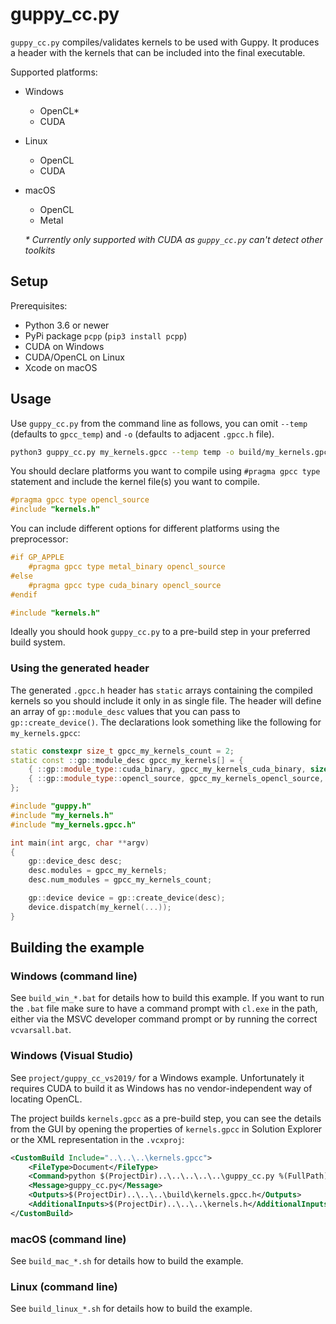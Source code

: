 # guppy_cc.py

`guppy_cc.py` compiles/validates kernels to be used with Guppy. It produces a
header with the kernels that can be included into the final executable.

Supported platforms:

- Windows
  - OpenCL\*
  - CUDA
- Linux
  - OpenCL
  - CUDA
- macOS
  - OpenCL
  - Metal

  *\* Currently only supported with CUDA as `guppy_cc.py` can't detect other toolkits*

## Setup

Prerequisites:

- Python 3.6 or newer
- PyPi package `pcpp` (`pip3 install pcpp`)
- CUDA on Windows
- CUDA/OpenCL on Linux
- Xcode on macOS

## Usage

Use `guppy_cc.py` from the command line as follows, you can omit `--temp`
(defaults to `gpcc_temp`) and `-o` (defaults to adjacent `.gpcc.h` file).

```bash
python3 guppy_cc.py my_kernels.gpcc --temp temp -o build/my_kernels.gpcc.h
```

You should declare platforms you want to compile using  `#pragma gpcc type`
statement and include the kernel file(s) you want to compile.

```c
#pragma gpcc type opencl_source
#include "kernels.h"
```

You can include different options for different platforms using the preprocessor:

```c
#if GP_APPLE
    #pragma gpcc type metal_binary opencl_source
#else
    #pragma gpcc type cuda_binary opencl_source
#endif

#include "kernels.h"
```

Ideally you should hook `guppy_cc.py` to a pre-build step in your preferred
build system.

### Using the generated header

The generated `.gpcc.h` header has `static` arrays containing the compiled kernels
so you should include it only in as single file. The header will define an array
of `gp::module_desc` values that you can pass to `gp::create_device()`. The
declarations look something like the following for `my_kernels.gpcc`:

```cpp
static constexpr size_t gpcc_my_kernels_count = 2;
static const ::gp::module_desc gpcc_my_kernels[] = {
	{ ::gp::module_type::cuda_binary, gpcc_my_kernels_cuda_binary, sizeof(gpcc_my_kernels_cuda_binary) - 1, "my_kernels.gpcc" },
	{ ::gp::module_type::opencl_source, gpcc_my_kernels_opencl_source, sizeof(gpcc_my_kernels_opencl_source) - 1, "my_kernels.gpcc" },
};
```

```cpp
#include "guppy.h"
#include "my_kernels.h"
#include "my_kernels.gpcc.h"

int main(int argc, char **argv)
{
    gp::device_desc desc;
    desc.modules = gpcc_my_kernels;
    desc.num_modules = gpcc_my_kernels_count;

    gp::device device = gp::create_device(desc);
    device.dispatch(my_kernel(...));
}
```

## Building the example

### Windows (command line)

See `build_win_*.bat` for details how to build this example. If you want to run
the `.bat` file make sure to have a command prompt with `cl.exe` in the path,
either via the MSVC developer command prompt or by running the correct `vcvarsall.bat`.

### Windows (Visual Studio)

See `project/guppy_cc_vs2019/` for a Windows example. Unfortunately it requires
CUDA to build it as Windows has no vendor-independent way of locating OpenCL.

The project builds `kernels.gpcc` as a pre-build step, you can see the details
from the GUI by opening the properties of `kernels.gpcc` in Solution Explorer
or the XML representation in the `.vcxproj`:

```xml
<CustomBuild Include="..\..\..\kernels.gpcc">
    <FileType>Document</FileType>
    <Command>python $(ProjectDir)..\..\..\..\..\guppy_cc.py %(FullPath) --temp-dir $(IntermediateOutputPath)\gpcc -o $(ProjectDir)..\..\..\build\kernels.gpcc.h</Command>
    <Message>guppy_cc.py</Message>
    <Outputs>$(ProjectDir)..\..\..\build\kernels.gpcc.h</Outputs>
    <AdditionalInputs>$(ProjectDir)..\..\..\kernels.h</AdditionalInputs>
</CustomBuild>
```

### macOS (command line)

See `build_mac_*.sh` for details how to build the example.

### Linux (command line)

See `build_linux_*.sh` for details how to build the example.

